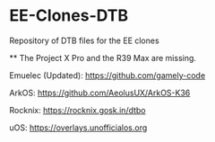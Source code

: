 # EE-Clones-DTB
Repository of DTB files for the EE clones

** The Project X Pro and the R39 Max are missing.

Emuelec (Updated):
https://github.com/gamely-code

ArkOS:
https://github.com/AeolusUX/ArkOS-K36

Rocknix:
https://rocknix.gosk.in/dtbo

uOS:
https://overlays.unofficialos.org
